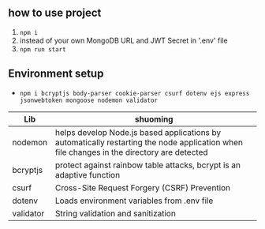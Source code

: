 ## how to use project

1. `npm i`
2. instead of your own MongoDB URL and JWT Secret in '.env' file
3. `npm run start`

## Environment setup

- `npm i bcryptjs body-parser cookie-parser csurf dotenv ejs express jsonwebtoken mongoose nodemon validator`

| Lib | shuoming |
|---|---|
|nodemon|helps develop Node.js based applications by automatically restarting the node application when file changes in the directory are detected |
|bcryptjs|protect against rainbow table attacks, bcrypt is an adaptive function|
|csurf| Cross-Site Request Forgery (CSRF) Prevention|
|dotenv|Loads environment variables from .env file|
|validator|String validation and sanitization|
